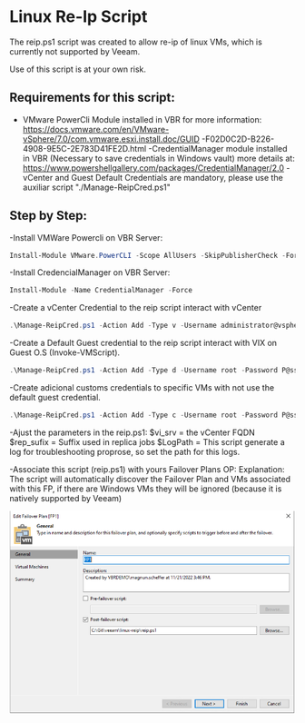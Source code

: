 # Linux Re-Ip Script

The reip.ps1 script was created to allow re-ip of linux VMs, which is currently not supported by Veeam.

Use of this script is at your own risk.

## Requirements for this script:
- VMware PowerCli Module installed in VBR for more information: 
https://docs.vmware.com/en/VMware-vSphere/7.0/com.vmware.esxi.install.doc/GUID -F02D0C2D-B226-4908-9E5C-2E783D41FE2D.html
-CredentialManager module installed in VBR (Necessary to save credentials in Windows vault) more details at:
https://www.powershellgallery.com/packages/CredentialManager/2.0
-vCenter and Guest Default Credentials are mandatory, please use the auxiliar script  "./Manage-ReipCred.ps1"

## Step by Step:
-Install VMWare Powercli on VBR Server:
```powershell
Install-Module VMware.PowerCLI -Scope AllUsers -SkipPublisherCheck -Force
```

-Install CredencialManager on VBR Server:
```powershell
Install-Module -Name CredentialManager -Force
```

-Create a vCenter Credential to the reip script interact with vCenter
```powershell
.\Manage-ReipCred.ps1 -Action Add -Type v -Username administrator@vsphere.local -Password P@ssw0rd!
```

-Create a Default Guest credential to the reip script interact with VIX on Guest O.S (Invoke-VMScript).
```powershell
.\Manage-ReipCred.ps1 -Action Add -Type d -Username root -Password P@ssw0rd!
```

-Create adicional customs credentials to specific VMs with not use the default guest credential.
```powershell
.\Manage-ReipCred.ps1 -Action Add -Type c -Username root -Password P@ssw0rd! -ItemName DR-VM2 #VMware VM Name
```

-Ajust the parameters in the reip.ps1:
$vi_srv = the vCenter FQDN
$rep_sufix  = Suffix used in replica jobs
$LogPath = This script generate a log for troubleshooting proprose, so set the path for this logs.

-Associate this script (reip.ps1) with yours Failover Plans OP:
Explanation: The script will automatically discover the Failover Plan and VMs associated with this FP, if there are Windows VMs they will be ignored (because it is natively supported by Veeam)

![alt text](https://github.com/magnunscheffer/veeam/blob/main/linux-reip/failoverplan-example.png?raw=true)
